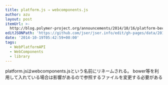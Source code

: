 ```yaml
---
title: platform.js ⇒ webcomponents.js
author: azu
layout: post
itemUrl: >-
  http://blog.polymer-project.org/announcements/2014/10/16/platform-becomes-webcomponents/
editJSONPath: 'https://github.com/jser/jser.info/edit/gh-pages/data/2014/10/index.json'
date: '2014-10-19T05:42:59+00:00'
tags:
  - WebPlatformAPI
  - WebComponents
  - library
---
```

platform.jsはwebcomponents.jsという名前にリネームされる。
bower等を利用して入れている場合は影響があるので参照するファイルを変更する必要がある
